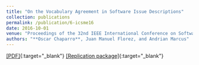 ```yaml
---
title: "On the Vocabulary Agreement in Software Issue Descriptions"
collection: publications
permalink: /publication/6-icsme16
date: 2016-10-01
venue: "Proceedings of the 32nd IEEE International Conference on Software Maintenance and Evolution (ICSME'16), pp. 448-452"
authors: "**Oscar Chaparro**, Juan Manuel Florez, and Andrian Marcus"
---
```

[[PDF]](/files/6-icsme16.pdf){:target="_blank"} [[Replication package]](https://seers.utdallas.edu/projects/duplicates-vocabulary-agreement/){:target="_blank"}